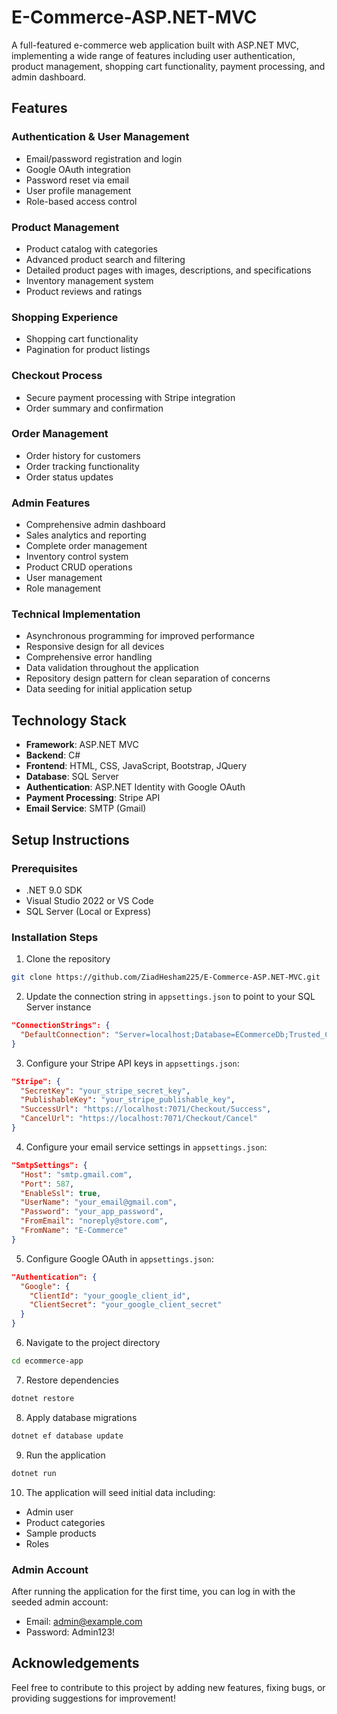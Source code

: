 # E-Commerce-ASP.NET-MVC
A full-featured e-commerce web application built with ASP.NET MVC, implementing a wide range of features including user authentication, product management, shopping cart functionality, payment processing, and admin dashboard.

## Features

### Authentication & User Management
- Email/password registration and login
- Google OAuth integration
- Password reset via email
- User profile management
- Role-based access control

### Product Management
- Product catalog with categories
- Advanced product search and filtering
- Detailed product pages with images, descriptions, and specifications
- Inventory management system
- Product reviews and ratings

### Shopping Experience
- Shopping cart functionality
- Pagination for product listings

### Checkout Process
- Secure payment processing with Stripe integration
- Order summary and confirmation

### Order Management
- Order history for customers
- Order tracking functionality
- Order status updates

### Admin Features
- Comprehensive admin dashboard
- Sales analytics and reporting
- Complete order management
- Inventory control system
- Product CRUD operations
- User management
- Role management

### Technical Implementation
- Asynchronous programming for improved performance
- Responsive design for all devices
- Comprehensive error handling
- Data validation throughout the application
- Repository design pattern for clean separation of concerns
- Data seeding for initial application setup

## Technology Stack

- **Framework**: ASP.NET MVC
- **Backend**: C#
- **Frontend**: HTML, CSS, JavaScript, Bootstrap, JQuery
- **Database**: SQL Server
- **Authentication**: ASP.NET Identity with Google OAuth
- **Payment Processing**: Stripe API
- **Email Service**: SMTP (Gmail)

## Setup Instructions

### Prerequisites
* .NET 9.0 SDK
* Visual Studio 2022 or VS Code
* SQL Server (Local or Express)

### Installation Steps

1. Clone the repository
```bash
git clone https://github.com/ZiadHesham225/E-Commerce-ASP.NET-MVC.git
```
2. Update the connection string in `appsettings.json` to point to your SQL Server instance
```json
"ConnectionStrings": {
  "DefaultConnection": "Server=localhost;Database=ECommerceDb;Trusted_Connection=True;MultipleActiveResultSets=true"
}
```
3. Configure your Stripe API keys in `appsettings.json`:
```json
"Stripe": {
  "SecretKey": "your_stripe_secret_key",
  "PublishableKey": "your_stripe_publishable_key",
  "SuccessUrl": "https://localhost:7071/Checkout/Success",
  "CancelUrl": "https://localhost:7071/Checkout/Cancel"
}
```
4. Configure your email service settings in `appsettings.json`:
```json
"SmtpSettings": {
  "Host": "smtp.gmail.com",
  "Port": 587,
  "EnableSsl": true,
  "UserName": "your_email@gmail.com",
  "Password": "your_app_password",
  "FromEmail": "noreply@store.com",
  "FromName": "E-Commerce"
}
```
5. Configure Google OAuth in `appsettings.json`:
```json
"Authentication": {
  "Google": {
    "ClientId": "your_google_client_id",
    "ClientSecret": "your_google_client_secret"
  }
}
```
6. Navigate to the project directory
```bash
cd ecommerce-app
```
7. Restore dependencies
```bash
dotnet restore
```
8. Apply database migrations
```bash
dotnet ef database update
```
9. Run the application
```bash
dotnet run
```
10. The application will seed initial data including:
- Admin user
- Product categories
- Sample products
- Roles
### Admin Account
After running the application for the first time, you can log in with the seeded admin account:
- Email: admin@example.com
- Password: Admin123!
## Acknowledgements

Feel free to contribute to this project by adding new features, fixing bugs, or providing suggestions for improvement!
